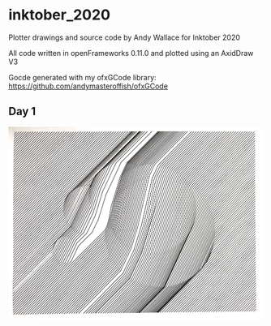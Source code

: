 # inktober_2020

Plotter drawings and source code by Andy Wallace for Inktober 2020

All code written in openFrameworks 0.11.0 and plotted using an AxidDraw V3

Gocde generated with my ofxGCode library: https://github.com/andymasteroffish/ofxGCode

## Day 1

![day 1 image](https://github.com/andymasteroffish/inktober_2020/blob/main/day_01/pic/day_01_trim_small.jpg)
